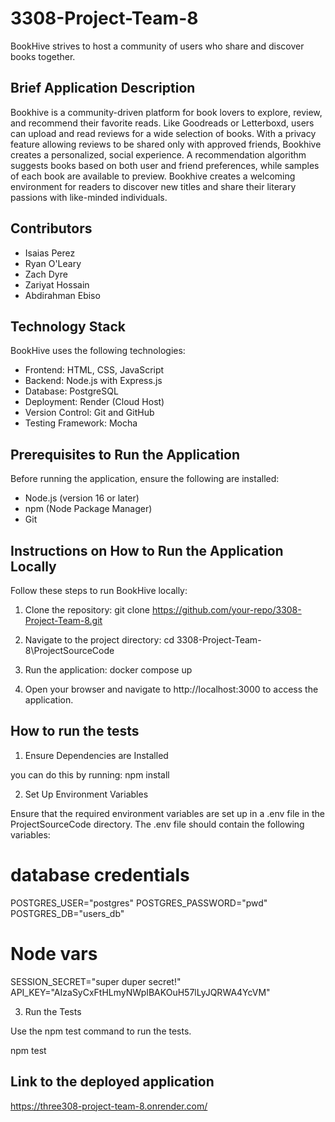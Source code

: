 # 3308-Project-Team-8
BookHive strives to host a community of users who share and discover books together.

## Brief Application Description
Bookhive is a community-driven platform for book lovers to explore, review, and recommend their favorite reads. Like Goodreads or Letterboxd, users can upload and read reviews for a wide selection of books. With a privacy feature allowing reviews to be shared only with approved friends, Bookhive creates a personalized, social experience. A recommendation algorithm suggests books based on both user and friend preferences, while samples of each book are available to preview. Bookhive creates a welcoming environment for readers to discover new titles and share their literary passions with like-minded individuals.

## Contributors
- Isaias Perez  
- Ryan O'Leary  
- Zach Dyre  
- Zariyat Hossain  
- Abdirahman Ebiso

## Technology Stack
BookHive uses the following technologies:
- Frontend: HTML, CSS, JavaScript
- Backend: Node.js with Express.js  
- Database: PostgreSQL 
- Deployment: Render (Cloud Host)
- Version Control: Git and GitHub  
- Testing Framework: Mocha

## Prerequisites to Run the Application
Before running the application, ensure the following are installed:
- Node.js (version 16 or later)
- npm (Node Package Manager)
- Git

## Instructions on How to Run the Application Locally
Follow these steps to run BookHive locally:

1. Clone the repository:
   git clone https://github.com/your-repo/3308-Project-Team-8.git

2. Navigate to the project directory:
    cd 3308-Project-Team-8\ProjectSourceCode

3. Run the application:
   docker compose up

4. Open your browser and navigate to http://localhost:3000 to access the application.

## How to run the tests

1. Ensure Dependencies are Installed

you can do this by running: npm install

2. Set Up Environment Variables

Ensure that the required environment variables are set up in a .env file in the ProjectSourceCode directory. 
The .env file should contain the following variables:

# database credentials
POSTGRES_USER="postgres"
POSTGRES_PASSWORD="pwd"
POSTGRES_DB="users_db"

# Node vars
SESSION_SECRET="super duper secret!"
API_KEY="AIzaSyCxFtHLmyNWpIBAKOuH57lLyJQRWA4YcVM"

3. Run the Tests

Use the npm test command to run the tests. 

npm test

## Link to the deployed application

https://three308-project-team-8.onrender.com/​
